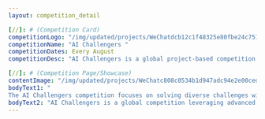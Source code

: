 ```yaml
---
layout: competition_detail

[//]: # (Competition Card)
competitionLogo: "/img/updated/projects/WeChatdcb12c1f48325e80fbe24c7513e0be3b.png"
competitionName: "AI Challengers "
competitionDates: Every August
competitionDesc: "AI Challengers is a global project-based competition that aims to encourage teams of young people to use artificial intelligence (AI) to solve the world's toughest practical problems."

[//]: # (Competition Page/Showcase)
contentImage: "/img/updated/projects/WeChatc808c0534b1d947adc94e2e00ceda08c.png"
bodyText1: "
The AI Challengers competition focuses on solving diverse challenges with cutting-edge AI technologies, attracting global participants from various backgrounds and cultures."
bodyText2: "AI Challengers is a global competition leveraging advanced AI for data analysis, pattern recognition, and more, drawing diverse participants and featuring expert judges.This can improve students' skills and background, and help them apply to elite schools."
---
```

